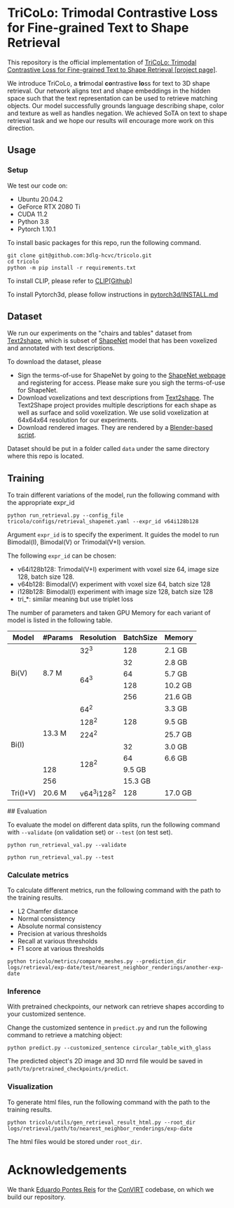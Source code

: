 # TriCoLo: Trimodal Contrastive Loss for Fine-grained Text to Shape Retrieval

This repository is the official implementation of [TriCoLo: Trimodal Contrastive Loss for Fine-grained Text to Shape Retrieval [project page]](https://3dlg-hcvc.github.io/tricolo/).

We introduce TriCoLo, a **tri**modal **co**ntrastive **lo**ss for text to 3D shape retrieval. Our network aligns text and shape embeddings in the hidden space such that the text representation can be used to retrieve matching objects.  Our model successfully grounds language describing shape, color and texture as well as handles negation.
We achieved SoTA on text to shape retrieval task and we hope our results will encourage more work on this direction.

## Usage

### Setup

We test our code on:

- Ubuntu 20.04.2
- GeForce RTX 2080 Ti
- CUDA 11.2
- Python 3.8
- Pytorch 1.10.1

To install basic packages for this repo, run the following command.

```
git clone git@github.com:3dlg-hcvc/tricolo.git
cd tricolo
python -m pip install -r requirements.txt
```

To install CLIP, please refer to [CLIP[Github]](https://github.com/openai/CLIP)

To install Pytorch3d, please follow instructions in [pytorch3d/INSTALL.md](https://github.com/facebookresearch/pytorch3d/blob/main/INSTALL.md)


## Dataset

We run our experiments on the "chairs and tables" dataset from [Text2shape](http://text2shape.stanford.edu/), which is subset of [ShapeNet](https://shapenet.org/) model that has been voxelized and annotated with text descriptions. 

To download the dataset, please
- Sign the terms-of-use for ShapeNet by going to the [ShapeNet webpage](https://shapenet.org/) and registering for access. Please make sure you sigh the terms-of-use for ShapeNet.
- Download voxelizations and text descriptions from [Text2shape](http://text2shape.stanford.edu/). The Text2Shape project provides multiple descriptions for each shape as well as surface and solid voxelization.  We use solid voxelization at 64x64x64 resolution for our experiments.
- Download rendered images. They are rendered by a [Blender-based script](https://github.com/panmari/stanford-shapenet-renderer).

Dataset should be put in a folder called `data` under the same directory where this repo is located.

## Training 

To train different variations of the model, run the following command with the appropriate expr_id

```
python run_retrieval.py --config_file tricolo/configs/retrieval_shapenet.yaml --expr_id v64i128b128
```
Argument `expr_id` is to specify the experiment. 
It guides the model to run Bimodal(I), Bimodal(V) or Trimodal(V+I) version. 

The following `expr_id` can be chosen:
- v64i128b128: Trimodal(V+I) experiment with voxel size 64, image size  128, batch size 128.
- v64b128: Bimodal(V) experiment with voxel size 64, batch size 128
- i128b128: Bimodal(I) experiment with image size 128, batch size 128
- tri_*: similar meaning but use triplet loss

The number of parameters and taken GPU Memory for each variant of model is listed in the following table.

<table>
    <thead>
        <tr>
            <th>Model</th>
            <th>#Params</th>
            <th>Resolution</th>
            <th>BatchSize</th>
            <th>Memory</th>
        </tr>
    </thead>
    <tbody>
        <tr>
            <td rowspan=5>Bi(V)</td>
            <td rowspan=5>8.7 M</td>
            <td>32<sup>3</sup></td>
            <td>128</td>
            <td>2.1 GB</td>
        </tr>
        <tr>
            <td rowspan=4>64<sup>3</sup></td>
             <td>32</td>
             <td>2.8 GB</td>
        </tr>
        <tr>
            <td >64</td>
            <td>5.7 GB</td>
        </tr>
        <tr>
            <td >128</td>
            <td>10.2 GB</td>
        </tr>
        <tr>
            <td >256</td>
            <td>21.6 GB</td>
        </tr>
        <tr>
            <td rowspan=7>Bi(I)</td>
            <td rowspan=5>13.3 M</td>
            <td>64<sup>2</sup></td>
            <td rowspan=3>128</td>
            <td>3.3 GB</td>
        </tr>
        <tr>
            <td>128<sup>2</sup></td>
            <td>9.5 GB</td>
        </tr>
        <tr>
            <td >224<sup>2</sup></td>
            <td>25.7 GB</td>
        </tr>
        <tr>
            <td rowspan=4>128<sup>2</sup></td>
            <td>32</td>
            <td>3.0 GB</td>
        </tr>
        <tr>
            <td >64</td>
            <td>6.6 GB</td>
        </tr>
        <tr>
            <td >128</td>
            <td>9.5 GB</td>
        </tr>
        <tr>
            <td >256</td>
            <td>15.3 GB</td>
        </tr>
        <tr>
            <td>Tri(I+V)</td>
            <td>20.6 M</td>
            <td>v64<sup>3</sup>i128<sup>2</sup></td>
            <td>128</td>
            <td>17.0 GB</td>
        </tr>
    </tbody>
</table>
## Evaluation

To evaluate the model on different data splits, run the following command with `--validate` (on validation set) or `--test` (on test set).

```
python run_retrieval_val.py --validate
```


```
python run_retrieval_val.py --test
```

### Calculate metrics

To calculate different metrics, run the following command with the path to the training results.

- L2 Chamfer distance
- Normal consistency
- Absolute normal consistency
- Precision at various thresholds
- Recall at various thresholds
- F1 score at various thresholds

```
python tricolo/metrics/compare_meshes.py --prediction_dir logs/retrieval/exp-date/test/nearest_neighbor_renderings/another-exp-date
```

### Inference

With pretrained checkpoints, our network can retrieve shapes according to your customized sentence. 

Change the customized sentence in `predict.py` and run the following command to retrieve a matching object:
```
python predict.py --customized_sentence circular_table_with_glass
```
The predicted object's 2D image and 3D nrrd file would be saved in `path/to/pretrained_checkpoints/predict`. 

### Visualization

To generate html files, run the following command with the path to the training results.

```
python tricolo/utils/gen_retrieval_result_html.py --root_dir logs/retrieval/path/to/nearest_neighbor_renderings/exp-date
```
The html files would be stored under `root_dir`.

# Acknowledgements

We thank [Eduardo Pontes Reis](https://github.com/edreisMD/ConVIRT-pytorch) for the [ConVIRT](https://arxiv.org/pdf/2010.00747.pdf) codebase, on which we build our repository.
